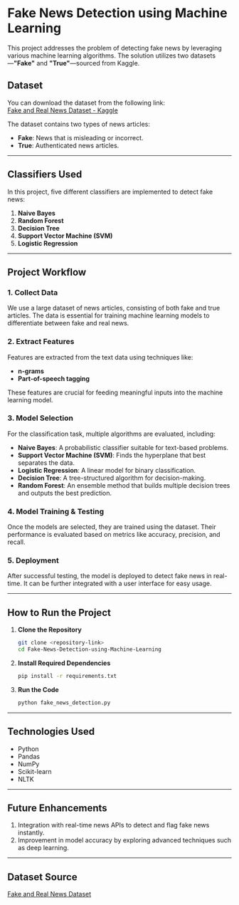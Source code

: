 # Fake News Detection using Machine Learning

This project addresses the problem of detecting fake news by leveraging various machine learning algorithms. The solution utilizes two datasets—**"Fake"** and **"True"**—sourced from Kaggle.

## Dataset

You can download the dataset from the following link:  
[Fake and Real News Dataset - Kaggle](https://www.kaggle.com/clmentbisaillon/fake-and-real-news-dataset)

The dataset contains two types of news articles:
- **Fake**: News that is misleading or incorrect.
- **True**: Authenticated news articles.

---

## Classifiers Used

In this project, five different classifiers are implemented to detect fake news:
1. **Naive Bayes**
2. **Random Forest**
3. **Decision Tree**
4. **Support Vector Machine (SVM)**
5. **Logistic Regression**

---

## Project Workflow

### 1. Collect Data
We use a large dataset of news articles, consisting of both fake and true articles. The data is essential for training machine learning models to differentiate between fake and real news.

### 2. Extract Features
Features are extracted from the text data using techniques like:
- **n-grams**
- **Part-of-speech tagging**

These features are crucial for feeding meaningful inputs into the machine learning model.

### 3. Model Selection
For the classification task, multiple algorithms are evaluated, including:
- **Naive Bayes**: A probabilistic classifier suitable for text-based problems.
- **Support Vector Machine (SVM)**: Finds the hyperplane that best separates the data.
- **Logistic Regression**: A linear model for binary classification.
- **Decision Tree**: A tree-structured algorithm for decision-making.
- **Random Forest**: An ensemble method that builds multiple decision trees and outputs the best prediction.

### 4. Model Training & Testing
Once the models are selected, they are trained using the dataset. Their performance is evaluated based on metrics like accuracy, precision, and recall.

### 5. Deployment
After successful testing, the model is deployed to detect fake news in real-time. It can be further integrated with a user interface for easy usage.

---

## How to Run the Project

1. **Clone the Repository**  
   ```bash
   git clone <repository-link>
   cd Fake-News-Detection-using-Machine-Learning

2. **Install Required Dependencies**
   ```bash
   pip install -r requirements.txt

3. **Run the Code**
   ```bash
   python fake_news_detection.py

---

## Technologies Used
- Python
- Pandas
- NumPy
- Scikit-learn
- NLTK

---

## Future Enhancements
1. Integration with real-time news APIs to detect and flag fake news instantly.
2. Improvement in model accuracy by exploring advanced techniques such as deep learning.

---

## Dataset Source
[Fake and Real News Dataset](https://www.kaggle.com/clmentbisaillon/fake-and-real-news-dataset)
